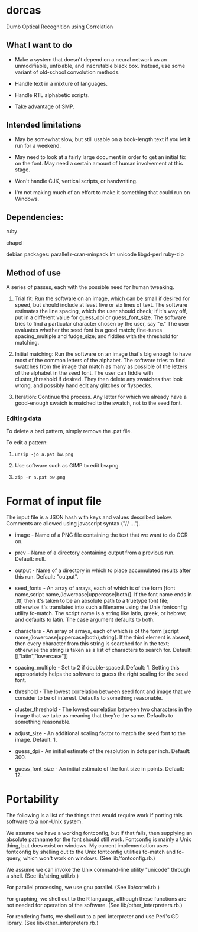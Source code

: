 dorcas
======

Dumb Optical Recognition using Correlation

## What I want to do

* Make a system that doesn't depend on a neural network as an unmodifiable, unfixable, and inscrutable black box.
     Instead, use some variant of old-school convolution methods.

* Handle text in a mixture of languages.

* Handle RTL alphabetic scripts.

* Take advantage of SMP.

## Intended limitations

* May be somewhat slow, but still usable on a book-length text if you let it run for a weekend.

* May need to look at a fairly large document in order to get an initial fix on the font.
     May need a certain amount of human involvement at this stage.

* Won't handle CJK, vertical scripts, or handwriting.

* I'm not making much of an effort to make it something that could run on Windows.

## Dependencies:

ruby

chapel

debian packages: parallel r-cran-minpack.lm unicode libgd-perl ruby-zip

## Method of use

A series of passes, each with the possible need for human tweaking.

1. Trial fit: Run the software on an image, which can be small if desired for speed, but should include at least
five or six lines of text. The software estimates the line spacing, which the user should check; if it's
way off, put in a different value for guess_dpi or guess_font_size.
The software tries to find a particular character chosen by the user, say "e."
The user evaluates whether the seed font is a good match; fine-tunes spacing_multiple and fudge_size;
and fiddles with the threshold for matching.

2. Initial matching: Run the software on an image that's big enough to have most of the common letters of the
alphabet. The software tries to find swatches from the image that match as many as possible of the letters
of the alphabet in the seed font. The user can fiddle with cluster_threshold if desired. They
then delete any swatches that look wrong, and possibly hand edit any glitches or flyspecks.

3. Iteration: Continue the process. Any letter for which we already have a good-enough swatch is matched
to the swatch, not to the seed font.

### Editing data

To delete a bad pattern, simply remove the .pat file.

To edit a pattern:

1. `unzip -jo a.pat bw.png`

2. Use software such as GIMP to edit bw.png.

3. `zip -r a.pat bw.png`


# Format of input file

The input file is a JSON hash with keys and values described below. Comments are allowed using javascript syntax ("// ...").

* image - Name of a PNG file containing the text that we want to do OCR on.

* prev - Name of a directory containing output from a previous run. Default: null.

* output - Name of a directory in which to place accumulated results after this run. Default: "output".

* seed_fonts - An array of arrays, each of which is of the form [font name,script name,(lowercase|uppercase|both)].
          If the font name ends in .ttf, then it's taken to be an absolute path to a truetype font file; otherwise
          it's translated into such a filename using the Unix fontconfig utility fc-match.
          The script name is a string like latin, greek, or hebrew, and defaults to latin.
          The case argument defaults to both.

* characters - An array of arrays, each of which is of the form [script name,(lowercase|uppercase|both),string].
          If the third element is absent, then every character from this string is searched for in the text;
          otherwise the string is taken as a list of characters to search for.
          Default: [["latin","lowercase"]]

* spacing_multiple - Set to 2 if double-spaced. Default: 1. Setting this appropriately helps the software to guess the right scaling for the seed font.

* threshold - The lowest correlation between seed font and image that we consider to be of interest. Defaults to something reasonable.

* cluster_threshold -  The lowest correlation between two characters in the image that we take as meaning that they're the same.
            Defaults to something reasonable.

* adjust_size - An additional scaling factor to match the seed font to the image. Default: 1.

* guess_dpi - An initial estimate of the resolution in dots per inch. Default: 300.

* guess_font_size - An initial estimate of the font size in points. Default: 12.

# Portability

The following is a list of the things that would require work if porting this software to a non-Unix system.

We assume we have a working fontconfig, but if that fails,
then supplying an absolute pathname for the font should still work.
Fontconfig is mainly a Unix thing, but does exist on windows.
My current implementation uses fontconfig by shelling out to the
Unix fontconfig utilities fc-match and fc-query, which won't work on windows.
(See lib/fontconfig.rb.)

We assume we can invoke the Unix command-line utility "unicode" through a shell.
(See lib/string_util.rb.)

For parallel processing, we use gnu parallel. (See lib/correl.rb.)

For graphing, we shell out to the R language, although these functions are
not needed for operation of the software. (See lib/other_interpreters.rb.)

For rendering fonts, we shell out to a perl interpreter and use Perl's GD
library. (See lib/other_interpreters.rb.)
